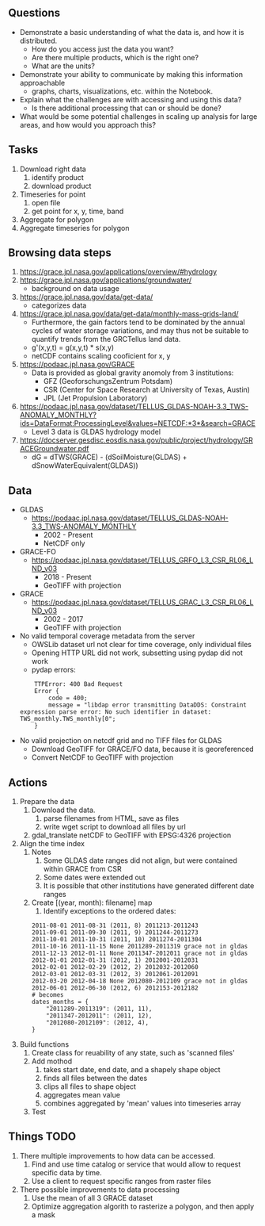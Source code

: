 ## Questions

* Demonstrate a basic understanding of what the data is, and how it is distributed.
    * How do you access just the data you want?
    * Are there multiple products, which is the right one?
    * What are the units?
* Demonstrate your ability to communicate by making this information approachable
    * graphs, charts, visualizations, etc. within the Notebook.
* Explain what the challenges are with accessing and using this data?
    * Is there additional processing that can or should be done?
* What would be some potential challenges in scaling up analysis for large areas, and how
would you approach this?

## Tasks

1. Download right data
    1. identify product
    2. download product
2. Timeseries for point
    1. open file
    2. get point for x, y, time, band
3. Aggregate for polygon
4. Aggregate timeseries for polygon

## Browsing data steps

1. https://grace.jpl.nasa.gov/applications/overview/#hydrology
2. https://grace.jpl.nasa.gov/applications/groundwater/
    * background on data usage
3. https://grace.jpl.nasa.gov/data/get-data/
    * categorizes data
4. https://grace.jpl.nasa.gov/data/get-data/monthly-mass-grids-land/
    * Furthermore, the gain factors tend to be dominated by the annual cycles of water storage variations, and may thus not be suitable to quantify trends from the GRCTellus land data.
    * g'(x,y,t) = g(x,y,t) * s(x,y)
    * netCDF contains scaling cooficient for x, y
5. https://podaac.jpl.nasa.gov/GRACE
    * Data is provided as global gravity anomoly from 3 institutions:
        * GFZ (GeoforschungsZentrum Potsdam)
        * CSR (Center for Space Research at University of Texas, Austin)
        * JPL (Jet Propulsion Laboratory)
6. https://podaac.jpl.nasa.gov/dataset/TELLUS_GLDAS-NOAH-3.3_TWS-ANOMALY_MONTHLY?ids=DataFormat:ProcessingLevel&values=NETCDF:*3*&search=GRACE
    * Level 3 data is GLDAS hydrology model
7. https://docserver.gesdisc.eosdis.nasa.gov/public/project/hydrology/GRACEGroundwater.pdf
    * dG = dTWS(GRACE) - (dSoilMoisture(GLDAS) + dSnowWaterEquivalent(GLDAS))


## Data

* GLDAS
    * https://podaac.jpl.nasa.gov/dataset/TELLUS_GLDAS-NOAH-3.3_TWS-ANOMALY_MONTHLY
        * 2002 - Present
        * NetCDF only
* GRACE-FO
    * https://podaac.jpl.nasa.gov/dataset/TELLUS_GRFO_L3_CSR_RL06_LND_v03
        * 2018 - Present
        * GeoTIFF with projection
* GRACE
    * https://podaac.jpl.nasa.gov/dataset/TELLUS_GRAC_L3_CSR_RL06_LND_v03
        * 2002 - 2017
        * GeoTIFF with projection
* No valid temporal coverage metadata from the server
    * OWSLib dataset url not clear for time coverage, only individual files
    * Opening HTTP URL did not work, subsetting using pydap did not work
    * pydap errors:
    ```
        TTPError: 400 Bad Request
        Error {
            code = 400;
            message = "libdap error transmitting DataDDS: Constraint expression parse error: No such identifier in dataset: TWS_monthly.TWS_monthly[0";
        }
    ```
* No valid projection on netcdf grid and no TIFF files for GLDAS
    * Download GeoTIFF for GRACE/FO data, because it is georeferenced
    * Convert NetCDF to GeoTIFF with projection

## Actions

1. Prepare the data
    1. Download the data.
        1. parse filenames from HTML, save as files
        2. write wget script to download all files by url
    2. gdal_translate netCDF to GeoTIFF with EPSG:4326 projection
2. Align the time index
    1. Notes
        1. Some GLDAS date ranges did not align, but were contained within GRACE from CSR
        2. Some dates were extended out
        3. It is possible that other institutions have generated different date ranges
    2. Create [(year, month): filename] map
        1. Identify exceptions to the ordered dates:
        ```
        2011-08-01 2011-08-31 (2011, 8) 2011213-2011243 
        2011-09-01 2011-09-30 (2011, 9) 2011244-2011273 
        2011-10-01 2011-10-31 (2011, 10) 2011274-2011304 
        2011-10-16 2011-11-15 None 2011289-2011319 grace not in gldas
        2011-12-13 2012-01-11 None 2011347-2012011 grace not in gldas
        2012-01-01 2012-01-31 (2012, 1) 2012001-2012031 
        2012-02-01 2012-02-29 (2012, 2) 2012032-2012060 
        2012-03-01 2012-03-31 (2012, 3) 2012061-2012091 
        2012-03-20 2012-04-18 None 2012080-2012109 grace not in gldas
        2012-06-01 2012-06-30 (2012, 6) 2012153-2012182 
        # becomes
        dates_months = {
            "2011289-2011319": (2011, 11),
            "2011347-2012011": (2011, 12),
            "2012080-2012109": (2012, 4),
        }
        ```
2. Build functions
    1. Create class for reuability of any state, such as 'scanned files'
    2. Add mothod
        1. takes start date, end date, and a shapely shape object
        2. finds all files between the dates
        3. clips all files to shape object
        4. aggregates mean value
        5. combines aggregated by 'mean' values into timeseries array
    3. Test

## Things TODO

1. There multiple improvements to how data can be accessed.
    1. Find and use time catalog or service that would allow to request specific data by time.
    2. Use a client to request specific ranges from raster files
2. There possible improvements to data processing
    1. Use the mean of all 3 GRACE dataset
    2. Optimize aggregation algorith to rasterize a polygon, and then apply a mask
